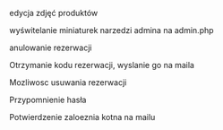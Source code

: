edycja zdjęć produktów

wyświtelanie miniaturek narzedzi admina na admin.php

anulowanie rezerwacji

Otrzymanie kodu rezerwacji, wyslanie go na maila

Mozliwosc usuwania rezerwacji

Przypomnienie hasła

Potwierdzenie zaloeznia kotna na mailu